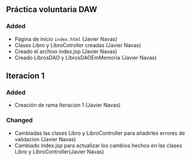 ## Práctica voluntaria DAW

### Added

- Página de inicio ``index.html`` (Javier Navas)
- Clases Libro y LibroCotroller creadas (Javier Navas)
- Creado el archivo index.jsp (Javier Navas)
- Creado LibrosDAO y LibrosDAOEmMemoria (Javier Navas)

## Iteracion 1

### Added

- Creación de rama Iteracion 1 (Javier Navas)

### Changed

- Cambiadas las clases Libro y LibroController para añadirles errores de validacion (Javier Navas)
- Cambiado index.jsp para actualizar los cambios hechos en las clases Libro y LibroController(Javier Navas)



